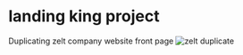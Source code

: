 # landing king project
 
Duplicating zelt company website front page
![zelt duplicate](https://github.com/khaekelvin/landing-king-project/assets/130221570/13e55bd2-599b-44fe-ade7-f2b2ab52e088)

